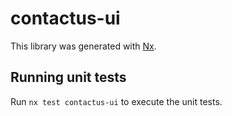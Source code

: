 # contactus-ui

This library was generated with [Nx](https://nx.dev).

## Running unit tests

Run `nx test contactus-ui` to execute the unit tests.
